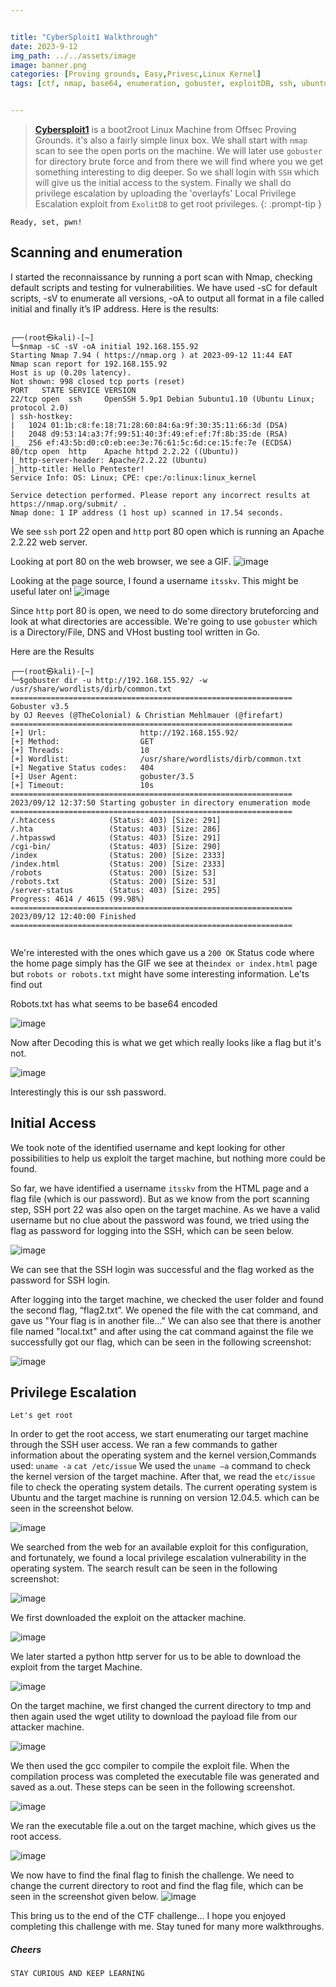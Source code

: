 ```yaml
---


title: "CyberSploit1 Walkthrough"
date: 2023-9-12 
img_path: ../../assets/image
image: banner.png
categories: [Proving grounds, Easy,Privesc,Linux Kernel]
tags: [ctf, nmap, base64, enumeration, gobuster, exploitDB, ssh, ubuntu, red teaming]     # TAG names should always be lowercase


---
```




> **[Cybersploit1](https://portal.offsec.com/labs/play)**  is a boot2root Linux Machine from Offsec Proving Grounds. it's also a fairly simple linux box. We shall start with `nmap` scan to see the open ports on the machine. We will later  use `gobuster` for directory brute force and from there we will find where you we get something interesting to dig deeper. So we shall login with `SSH`  which will give us the initial access to the system. Finally we shall do privilege escalation by uploading the 'overlayfs' Local Privilege Escalation  exploit from `ExolitDB` to get root privileges.
{: .prompt-tip }

`Ready, set, pwn!` 


## Scanning and enumeration

I started the reconnaissance by running a port scan with Nmap, checking default scripts and testing for vulnerabilities.  We have used -sC for default 
scripts, -sV to enumerate all versions, -oA to output all format in a file called initial and finally it’s IP address. Here is the results:

```shell

┌──(root㉿kali)-[~]
└─$nmap -sC -sV -oA initial 192.168.155.92 
Starting Nmap 7.94 ( https://nmap.org ) at 2023-09-12 11:44 EAT
Nmap scan report for 192.168.155.92
Host is up (0.20s latency).
Not shown: 998 closed tcp ports (reset)
PORT   STATE SERVICE VERSION
22/tcp open  ssh     OpenSSH 5.9p1 Debian 5ubuntu1.10 (Ubuntu Linux; protocol 2.0)
| ssh-hostkey: 
|   1024 01:1b:c8:fe:18:71:28:60:84:6a:9f:30:35:11:66:3d (DSA)
|   2048 d9:53:14:a3:7f:99:51:40:3f:49:ef:ef:7f:8b:35:de (RSA)
|_  256 ef:43:5b:d0:c0:eb:ee:3e:76:61:5c:6d:ce:15:fe:7e (ECDSA)
80/tcp open  http    Apache httpd 2.2.22 ((Ubuntu))
|_http-server-header: Apache/2.2.22 (Ubuntu)
|_http-title: Hello Pentester!
Service Info: OS: Linux; CPE: cpe:/o:linux:linux_kernel

Service detection performed. Please report any incorrect results at https://nmap.org/submit/ .
Nmap done: 1 IP address (1 host up) scanned in 17.54 seconds.

```
                                                            
  We see `ssh` port 22 open and `http` port 80 open which is running an Apache 2.2.22 web server.                                                           


  Looking at port 80 on the web browser, we see a GIF. 
  ![image](../../assets/image/posts/cybersploit/pic1.png)

  Looking at the page source, I found a username `itsskv`. This might be useful later on!
  ![image](../../assets/image/posts/cybersploit/pic2.png)


  Since `http` port 80 is open, we need to do some directory bruteforcing and look at what directories are accessible. We're going to use `gobuster` which is a Directory/File, DNS and VHost busting tool written in Go.

  Here are the Results
  ```shell                                                                                                                                                                                            
┌──(root㉿kali)-[~]
└─$gobuster dir -u http://192.168.155.92/ -w /usr/share/wordlists/dirb/common.txt                    
===============================================================
Gobuster v3.5
by OJ Reeves (@TheColonial) & Christian Mehlmauer (@firefart)
===============================================================
[+] Url:                     http://192.168.155.92/
[+] Method:                  GET
[+] Threads:                 10
[+] Wordlist:                /usr/share/wordlists/dirb/common.txt
[+] Negative Status codes:   404
[+] User Agent:              gobuster/3.5
[+] Timeout:                 10s
===============================================================
2023/09/12 12:37:50 Starting gobuster in directory enumeration mode
===============================================================
/.htaccess            (Status: 403) [Size: 291]
/.hta                 (Status: 403) [Size: 286]
/.htpasswd            (Status: 403) [Size: 291]
/cgi-bin/             (Status: 403) [Size: 290]
/index                (Status: 200) [Size: 2333]
/index.html           (Status: 200) [Size: 2333]
/robots               (Status: 200) [Size: 53]
/robots.txt           (Status: 200) [Size: 53]
/server-status        (Status: 403) [Size: 295]
Progress: 4614 / 4615 (99.98%)
===============================================================
2023/09/12 12:40:00 Finished
===============================================================
                                                                    
  ```
We're interested with the ones which gave us a `200 OK` Status code where the home page simply has the GIF we see at the`index or index.html` page but `robots or robots.txt` might have some interesting information. Le'ts find out

Robots.txt has what seems to be base64 encoded


![image](../../assets/image/posts/cybersploit/pic3.png)

Now after Decoding this is what we get which really looks like a flag but it's not.

![image](../../assets/image/posts/cybersploit/pic4.png)


Interestingly this is our ssh password.

## Initial Access
We took note of the identified username and kept looking for other possibilities to help us exploit the target machine, but nothing more could be found.

So far, we have identified a username `itsskv` from the HTML page and a flag file (which is our password). But as we know from the port scanning step, SSH port 22 was also open on the target machine. As we have a valid username but no clue about the password was found, we tried using the flag as password for logging into the SSH, which can be seen below.

![image](../../assets/image/posts/cybersploit/pic5.png)


We can see that the SSH login was successful and the flag worked as the password for SSH login.

After logging into the target machine, we checked the user folder and found the second flag, “flag2.txt”. We opened the file with the cat command, and gave us  "Your flag is in another file..."  We can also see that there is another file named "local.txt" and after using the cat command against the file we successfully got our flag, which can be seen in the following screenshot:

![image](../../assets/image/posts/cybersploit/pic6.png)

## Privilege Escalation
`Let's get root`


In order to get the root access, we start enumerating our target machine through the SSH user access. We ran a few commands to gather information about the operating system and the kernel version,Commands used:
    `uname -a`
    `cat /etc/issue`
We used the `uname –a` command to check the kernel version of the target machine. After that, we read the `etc/issue` file to check the operating system details. The current operating system is Ubuntu and the target machine is running on version 12.04.5.
which can be seen in the screenshot below.

![image](../../assets/image/posts/cybersploit/pic7.png)


We searched from the web for an available exploit for this configuration, and fortunately, we found a local privilege escalation vulnerability in the operating system. The search result can be seen in the following screenshot:

![image](../../assets/image/posts/cybersploit/pic8.png)


We first downloaded the exploit on the attacker machine.

![image](../../assets/image/posts/cybersploit/pic9.png) 

We later started a python http server for us to be able to download the exploit from the target Machine.

![image](../../assets/image/posts/cybersploit/pic10.png) 


On the target machine, we first changed the current directory to tmp and then again used the wget utility to download the payload file from our attacker machine. 

![image](../../assets/image/posts/cybersploit/pic11.png)


We then used the gcc compiler to compile the exploit file. When the compilation process was completed the executable file was generated and saved as a.out. These steps can be seen in the following screenshot.

![image](../../assets/image/posts/cybersploit/pic12.png)


We ran the executable file a.out on the target machine, which gives us the root access. 

![image](../../assets/image/posts/cybersploit/pic13.png)


We now have to find the final flag to finish the challenge. We need to change the current directory to root and find the flag file, which can be seen in the screenshot given below.
![image](../../assets/image/posts/cybersploit/pic14.png)


This bring us to the end of the CTF challenge... I hope you enjoyed completing this challenge with me. Stay tuned for many more walkthroughs.
##### Cheers

`STAY CURIOUS AND KEEP LEARNING`